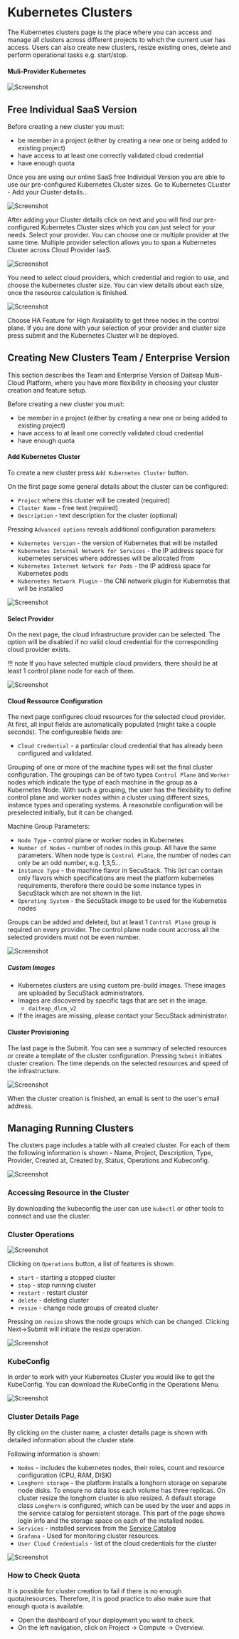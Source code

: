 # Kubernetes Clusters

The Kubernetes clusters page is the place where you can access and manage all clusters across different projects to which the current user has access. Users can also create new clusters, resize existing ones, delete and perform operational tasks e.g. start/stop.

#### Muli-Provider Kubernetes

![Screenshot](img/kubernetes_architecture_principle_multicloud_span.png)


## Free Individual SaaS Version

Before creating a new cluster you must:

- be member in a project (either by creating a new one or being added to existing project)
- have access to at least one correctly validated cloud credential
- have enough quota

Once you are using our online SaaS free Individual Version you are able to use our pre-configured Kubernetes Cluster sizes.
Go to Kubernetes CLuster - Add your Cluster details...


![Screenshot](img/Cluster_details.png)

After adding your Cluster details click on next and you will find our pre-configured Kubernetes Cluster sizes which you can just select for your needs.
Select your provider. You can choose one or multiple provider at the same time. Multiple provider selection allows you to span a Kubernetes Cluster across Cloud Provider IaaS. 

![Screenshot](img/clusters_simple_mode.png)

You need to select cloud providers, which credential and region to use, and choose the kubernetes cluster size. You can view details about each size, once the resource calculation is finished.



![Screenshot](img/Cloud_Provider_Details.png)

Choose HA Feature for High Availability to get three nodes in the control plane.
If you are done with your selection of your provider and cluster size press submit and the Kubernetes Cluster will be deployed.


## Creating New Clusters Team / Enterprise Version

This section describes the Team and Enterprise Version of Daiteap Multi-Cloud Platform, where you have more flexibility in choosing your cluster creation and feature setup.

Before creating a new cluster you must:

- be member in a project (either by creating a new one or being added to existing project)
- have access to at least one correctly validated cloud credential
- have enough quota

#### Add Kubernetes Cluster

To create a new cluster press `Add Kubernetes Cluster` button.

On the first page some general details about the cluster can be configured:  

- `Project` where this cluster will be created (required)  
- `Cluster Name` - free text (required)  
- `Description` - text description for the cluster (optional)  

Pressing `Advanced options` reveals additional configuration parameters:  

- `Kubernetes Version` - the version of Kubernetes that will be installed    
- `Kubernetes Internal Network for Services` - the IP address space for kubernetes services where addresses will be allocated from  
- `Kubernetes Internet Network for Pods` - the IP address space for Kubernetes pods   
- `Kubernetes Network Plugin` - the CNI network plugin for Kubernetes that will be installed  

![Screenshot](img/kubernetes_create_cluster.png)

#### Select Provider

On the next page, the cloud infrastructure provider can be selected. The option will be disabled if no valid cloud credential for the corresponding cloud provider exists.

!!! note
    If you have selected multiple cloud providers, there should be at least 1 control plane node for each of them.

![Screenshot](img/clusters_select_provider.png)

#### Cloud Ressource Configuration

The next page configures cloud resources for the selected cloud provider. At first, all input fields are automatically populated (might take a couple seconds). The configureable fields are:  

- `Cloud Credential` - a particular cloud credential that has already been configured and validated. 

Grouping of one or more of the machine types will set the final cluster configuration. The groupings can be of two types `Control Plane` and `Worker` nodes which indicate the type of each machine in the group as a Kubernetes Node. With such a grouping, the user has the flexibility to define control plane and worker nodes within a cluster using different sizes, instance types and operating systems. A reasonable configuration will be preselected initially, but it can be changed.

Machine Group Parameters: 

- `Node Type` - control plane or worker nodes in Kubernetes  
- `Number of Nodes` - number of nodes in this group. All have the same parameters. When node type is `Control Plane`, the number of nodes can only be an odd number, e.g. 1,3,5...  
- `Instance Type` - the machine flavor in SecuStack. This list can contain only flavors which specifications are meet the platform kubernetes requirements, therefore there could be some instance types in SecuStack which are not shown in the list.  
- `Operating System` - the SecuStack image to be used for the Kubernetes nodes  


Groups can be added and deleted, but at least 1 `Control Plane` group is required on every provider. The control plane node count accross all the selected providers must not be even number.


![Screenshot](img/Advanced_Cluster_Node_Def.png)

##### Custom Images

* Kubernetes clusters are using custom pre-build images. These images are uploaded by SecuStack administrators.
* Images are discovered by specific tags that are set in the image.
    * `daiteap_dlcm_v2`
* If the images are missing, please contact your SecuStack administrator.

#### Cluster Provisioning

The last page is the Submit. You can see a summary of selected resources or create a template of the cluster configuration. Pressing `Submit` initiates cluster creation. The time depends on the selected resources and speed of the infrastructure.

![Screenshot](img/cluster_creating_progress.png)

When the cluster creation is finished, an email is sent to the user's email address.

## Managing Running Clusters

The clusters page includes a table with all created cluster. For each of them the following information is shown - Name, Project, Description, Type, Provider, Created at, Created by, Status, Operations and Kubeconfig.

![Screenshot](img/Cluster_List_Overview.png)

### Accessing Resource in the Cluster

By downloading the kubeconfig the user can use `kubectl` or other tools to connect and use the cluster.

### Cluster Operations

![Screenshot](img/Cluster_Operations.png)

Clicking on `Operations` button, a list of features is shown:  
- `start` - starting a stopped cluster  
- `stop` - stop running cluster  
- `restart` - restart cluster  
- `delete` - deleting cluster  
- `resize` - change node groups of created cluster  

Pressing on `resize` shows the node groups which can be changed. Clicking Next->Submit will initiate the resize operation.

![Screenshot](img/Cluster_operations_resize.png)

### KubeConfig

In order to work with your Kubernetes Cluster you would like to get the KubeConfig.
You can download the KubeConfig in the Operations Menu.

![Screenshot](img/Cluster_Operations_Kube_config.png)


### Cluster Details Page

By clicking on the cluster name, a cluster details page is shown with detailed information about the cluster state.

Following information is shown:  

- `Nodes` - includes the kubernetes nodes, their roles, count and resource configuration (CPU, RAM, DISK)  
- `Longhorn storage` - the platform installs a longhorn storage on separate node disks. To ensure no data loss each volume has three replicas. On cluster resize the longhorn cluster is also resized. A default storage class `Longhorn` is configured, which can be used by the user and apps in the service catalog for persistent storage. This part of the page shows login info and the storage space on each of the installed nodes.
- `Services` - installed services from the [Service Catalog](service_catalog.md)  
- `Grafana` - Used for monitoring cluster resources.  
- `User Cloud Credentials` - list of the cloud credentials for the cluster  

![Screenshot](img/cluster_details_overview_storage.png)

### How to Check Quota

It is possible for cluster creation to fail if there is no enough quota/resources. Therefore, it is good practice to also make sure that enough quota is available.

* Open the dashboard of your deployment you want to check.
* On the left navigation, click on Project -> Compute -> Overview.


